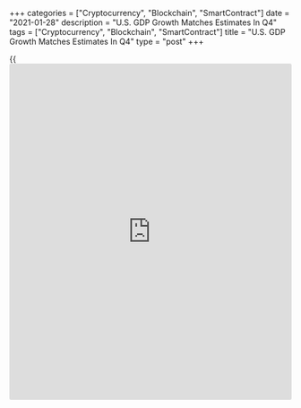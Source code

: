 +++
categories = ["Cryptocurrency", "Blockchain", "SmartContract"]
date = "2021-01-28"
description = "U.S. GDP Growth Matches Estimates In Q4"
tags = ["Cryptocurrency", "Blockchain", "SmartContract"]
title = "U.S. GDP Growth Matches Estimates In Q4"
type = "post"
+++

{{<iframe id="large-banner" src="https://www.bounty.group/#slide=9.0" width="100%" height="600" scrolling="no" style="border: 0px solid rgb(216, 221, 230); border-radius: 3px;">}}

After reporting a substantial rebound in U.S. economic activity in the
third quarter, the Commerce Department released a report on Thursday
showing economic growth matched economist estimates in the fourth
quarter of 2020.

The Commerce Department said real gross domestic product jumped by 4.0
percent in the fourth quarter after skyrocketing by 33.4 percent in the
third quarter. The continued GDP growth came in line with expectations.

Despite the rebound in the second half of the year, GDP for 2020
contracted by 3.5 percent following the 2.2 percent growth seen in 2019.

For comments and feedback [contact](https://www.playgroundfx.com/contact/): editorial@rtt[news](https://www.letsplayfx.com/blog/forex-news-website/).com

[Economic News][1]

 **What parts of the world are seeing the best (and worst) economic
performances lately? Click[here][2] to check out our [Econ Scorecard][2]
and find out! See up-to-the-moment [ranking](https://www.playgroundfx.com/blog/crypto-exchange-ranking/)s for the best and worst
performers in [GDP][2], [unemployment rate][3], [inflation][4] and much
more.**

   1. www.rtt[news](https://www.letsplayfx.com/blog/forex-news-website/).com/Content/EconomicNews.aspx
   2. www.rtt[news](https://www.letsplayfx.com/blog/forex-news-website/).com/economic-scorecard/world-rank/GDP/highest-performance.aspx
   3. www.rtt[news](https://www.letsplayfx.com/blog/forex-news-website/).com/economic-scorecard/world-rank/unemployment-rate/lowest-performance.aspx
   4. www.rtt[news](https://www.letsplayfx.com/blog/forex-news-website/).com/economic-scorecard/world-rank/CPI/highest-performance.aspx